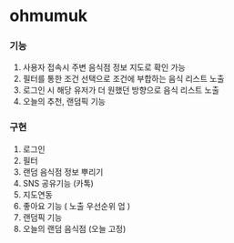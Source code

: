 # ohmumuk

### 기능

1. 사용자 접속시 주변 음식점 정보 지도로 확인 가능
2. 필터를 통한 조건 선택으로 조건에 부합하는 음식 리스트 노출
3. 로그인 시 해당 유저가 더 원했던 방향으로 음식 리스트 노출
4. 오늘의 추천, 랜덤픽 기능

### 구현

1. 로그인
2. 필터
3. 랜덤 음식점 정보 뿌리기
4. SNS 공유기능 (카톡)
5. 지도연동
6. 좋아요 기능 ( 노출 우선순위 업 )
7. 랜덤픽 기능
8. 오늘의 랜덤 음식점 (오늘 고정)
